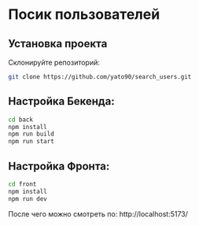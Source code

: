 # Посик пользователей

## Установка проекта
Склонируйте репозиторий:

```bash
git clone https://github.com/yato90/search_users.git
```

## Настройка Бекенда:

```bash
cd back
npm install
npm run build
npm run start
```

## Настройка Фронта:

```bash
cd front
npm install
npm run dev
```

После чего можно смотреть по: http://localhost:5173/